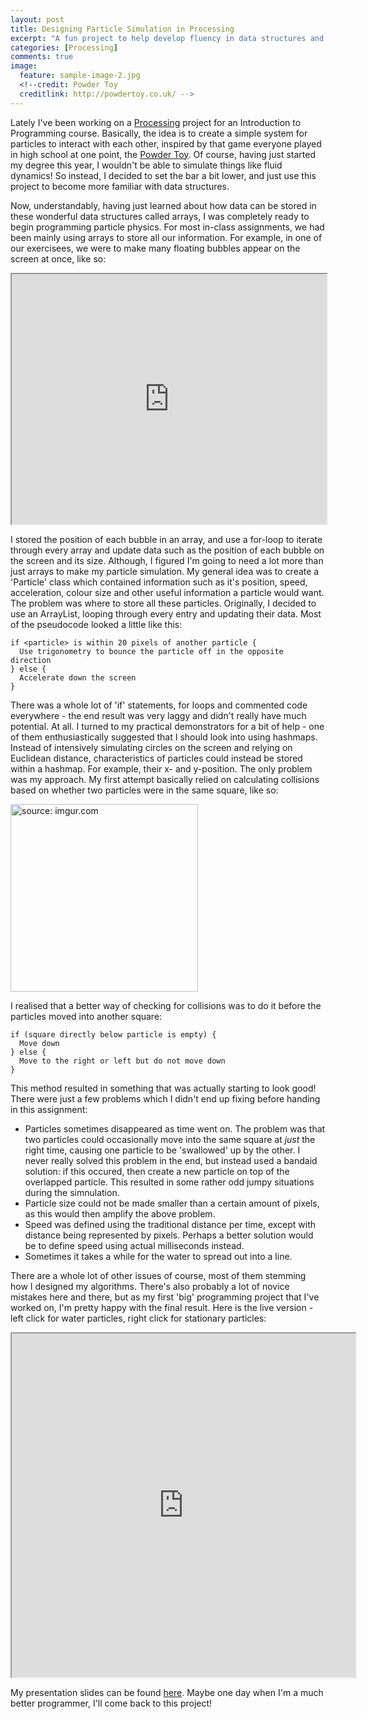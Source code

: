 ```yaml
---
layout: post
title: Designing Particle Simulation in Processing
excerpt: "A fun project to help develop fluency in data structures and algorithms"
categories: [Processing]
comments: true
image:
  feature: sample-image-2.jpg
  <!--credit: Powder Toy
  creditlink: http://powdertoy.co.uk/ -->
---
```

 
Lately I've been working on a [Processing](https://processing.org/) project for an Introduction to Programming course. Basically, the idea is to create a simple system for particles to interact with each other, inspired by that game everyone played in high school at one point, the [Powder Toy](powdertoy.co.uk). Of course, having just started my degree this year, I wouldn't be able to simulate things like fluid dynamics! So instead, I decided to set the bar a bit lower, and just use this project to become more familiar with data structures. 

Now, understandably, having just learned about how data can be stored in these wonderful data structures called arrays, I was completely ready to begin programming particle physics. For most in-class assignments, we had been mainly using arrays to store all our information. For example, in one of our exercisees, we were to make many floating bubbles appear on the screen at once, like so:

<iframe src="https://www.openprocessing.org/sketch/426978/embed/" width="100%" height="400"></iframe>

I stored the position of each bubble in an array, and use a for-loop to iterate through every array and update data such as the position of each bubble on the screen and its size. Although, I figured I'm going to need a lot more than just arrays to make my particle simulation. My general idea was to create a 'Particle' class which contained information such as it's position, speed, acceleration, colour size and other useful information a particle would want. The problem was where to store all these particles. Originally, I decided to use an ArrayList, looping through every entry and updating their data. Most of the pseudocode looked a little like this:

    if <particle> is within 20 pixels of another particle {
      Use trigonometry to bounce the particle off in the opposite direction
    } else {
      Accelerate down the screen
    }
    
There was a whole lot of 'if' statements, for loops and commented code everywhere - the end result was very laggy and didn't really have much potential. At all. I turned to my practical demonstrators for a bit of help - one of them enthusiastically suggested that I should look into using hashmaps. Instead of intensively simulating circles on the screen and relying on Euclidean distance, characteristics of particles could instead be stored within a hashmap. For example, their x- and y-position. The only problem was my approach. My first attempt basically relied on calculating collisions based on whether two particles were in the same square, like so:

<a href="http://imgur.com/emx6jXe"><img src="http://i.imgur.com/emx6jXe.png" title="source: imgur.com" width="300px"/></a>

I realised that a better way of checking for collisions was to do it before the particles moved into another square:

    if (square directly below particle is empty) {
      Move down
    } else {
      Move to the right or left but do not move down
    }

This method resulted in something that was actually starting to look good! There were just a few problems which I didn't end up fixing before handing in this assignment:

* Particles sometimes disappeared as time went on. The problem was that two particles could occasionally move into the same square at *just* the right time, causing one particle to be 'swallowed' up by the other. I never really solved this problem in the end, but instead used a bandaid solution: if this occured, then create a new particle on top of the overlapped particle. This resulted in some rather odd jumpy situations during the simnulation. 
* Particle size could not be made smaller than a certain amount of pixels, as this would then amplify the above problem.
* Speed was defined using the traditional distance per time, except with distance being represented by pixels. Perhaps a better solution would be to define speed using actual milliseconds instead. 
* Sometimes it takes a while for the water to spread out into a line.

There are a whole lot of other issues of course, most of them stemming how I designed my algorithms. There's also probably a lot of novice mistakes here and there, but as my first 'big' programming project that I've worked on, I'm pretty happy with the final result. Here is the live version - left click for water particles, right click for stationary particles:

<iframe src="https://www.openprocessing.org/sketch/432537/embed/" width="550" height="550"></iframe>

My presentation slides can be found [here](bit.ly/particlepres). Maybe one day when I'm a much better programmer, I'll come back to this project!
